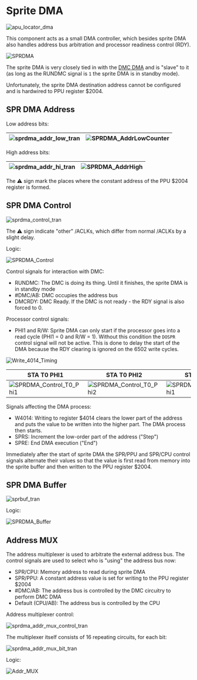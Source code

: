 # Sprite DMA

![apu_locator_dma](/BreakingNESWiki/imgstore/apu/apu_locator_dma.jpg)

This component acts as a small DMA controller, which besides sprite DMA also handles address bus arbitration and processor readiness control (RDY).

![SPRDMA](/BreakingNESWiki/imgstore/apu/SPRDMA.jpg)

The sprite DMA is very closely tied in with the [DMC DMA](dpcm.md) and is "slave" to it (as long as the RUNDMC signal is `1` the sprite DMA is in standby mode).

Unfortunately, the sprite DMA destination address cannot be configured and is hardwired to PPU register $2004.

## SPR DMA Address

Low address bits:

|![sprdma_addr_low_tran](/BreakingNESWiki/imgstore/apu/sprdma_addr_low_tran.jpg)|![SPRDMA_AddrLowCounter](/BreakingNESWiki/imgstore/apu/SPRDMA_AddrLowCounter.jpg)|
|---|---|

High address bits:

|![sprdma_addr_hi_tran](/BreakingNESWiki/imgstore/apu/sprdma_addr_hi_tran.jpg)|![SPRDMA_AddrHigh](/BreakingNESWiki/imgstore/apu/SPRDMA_AddrHigh.jpg)|
|---|---|

The :warning: sign mark the places where the constant address of the PPU $2004 register is formed.

## SPR DMA Control

![sprdma_control_tran](/BreakingNESWiki/imgstore/apu/sprdma_control_tran.jpg)

The :warning: sign indicate "other" /ACLKs, which differ from normal /ACLKs by a slight delay.

Logic:

![SPRDMA_Control](/BreakingNESWiki/imgstore/apu/SPRDMA_Control.jpg)

Control signals for interaction with DMC:
- RUNDMC: The DMC is doing its thing. Until it finishes, the sprite DMA is in standby mode
- #DMC/AB: DMC occupies the address bus
- DMCRDY: DMC Ready. If the DMC is not ready - the RDY signal is also forced to 0.

Processor control signals:
- PHI1 and R/W: Sprite DMA can only start if the processor goes into a read cycle (PHI1 = 0 and R/W = 1). Without this condition the `DOSPR` control signal will not be active. This is done to delay the start of the DMA because the RDY clearing is ignored on the 6502 write cycles.

![Write_4014_Timing](/BreakingNESWiki/imgstore/apu/Write_4014_Timing.jpg)

|STA T0 PHI1|STA T0 PHI2|STA T1 PHI1|STA T1 PHI2|
|---|---|---|---|
|![SPRDMA_Control_T0_Phi1](/BreakingNESWiki/imgstore/apu/SPRDMA_Control_T0_Phi1.jpg)|![SPRDMA_Control_T0_Phi2](/BreakingNESWiki/imgstore/apu/SPRDMA_Control_T0_Phi2.jpg)|![SPRDMA_Control_T1_Phi1](/BreakingNESWiki/imgstore/apu/SPRDMA_Control_T1_Phi1.jpg)|![SPRDMA_Control_T1_Phi2](/BreakingNESWiki/imgstore/apu/SPRDMA_Control_T1_Phi2.jpg)|

Signals affecting the DMA process:
- W4014: Writing to register $4014 clears the lower part of the address and puts the value to be written into the higher part. The DMA process then starts.
- SPRS: Increment the low-order part of the address ("Step")
- SPRE: End DMA execution ("End")

Immediately after the start of sprite DMA the SPR/PPU and SPR/CPU control signals alternate their values so that the value is first read from memory into the sprite buffer and then written to the PPU register $2004.

## SPR DMA Buffer

![sprbuf_tran](/BreakingNESWiki/imgstore/apu/sprbuf_tran.jpg)

Logic:

![SPRDMA_Buffer](/BreakingNESWiki/imgstore/apu/SPRDMA_Buffer.jpg)

## Address MUX

The address multiplexer is used to arbitrate the external address bus. The control signals are used to select who is "using" the address bus now:

- SPR/CPU: Memory address to read during sprite DMA
- SPR/PPU: A constant address value is set for writing to the PPU register $2004
- #DMC/AB: The address bus is controlled by the DMC circuitry to perform DMC DMA
- Default (CPU/AB): The address bus is controlled by the CPU

Address multiplexer control:

![sprdma_addr_mux_control_tran](/BreakingNESWiki/imgstore/apu/sprdma_addr_mux_control_tran.jpg)

The multiplexer itself consists of 16 repeating circuits, for each bit:

![sprdma_addr_mux_bit_tran](/BreakingNESWiki/imgstore/apu/sprdma_addr_mux_bit_tran.jpg)

Logic:

![Addr_MUX](/BreakingNESWiki/imgstore/apu/Addr_MUX.jpg)
